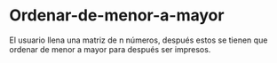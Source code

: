 # Ordenar-de-menor-a-mayor
El usuario llena una matriz de n números, después estos se tienen que ordenar de menor a mayor para después ser impresos.
